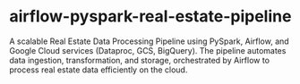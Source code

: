 # airflow-pyspark-real-estate-pipeline
A scalable Real Estate Data Processing Pipeline using PySpark, Airflow, and Google Cloud services (Dataproc, GCS, BigQuery). The pipeline automates data ingestion, transformation, and storage, orchestrated by Airflow to process real estate data efficiently on the cloud.
